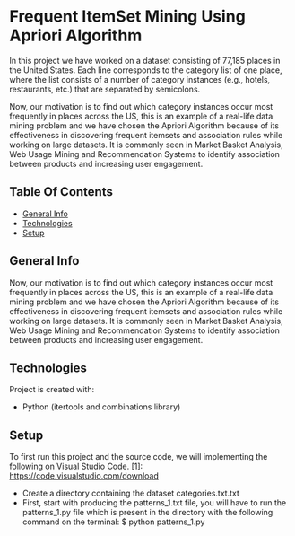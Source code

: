 # Frequent ItemSet Mining Using Apriori Algorithm

In this project we have worked on a dataset consisting of 77,185 places in the United States. 
Each line corresponds to the category list of one place, where the list consists of a number of category 
instances (e.g., hotels, restaurants, etc.) that are separated by semicolons.

Now, our motivation is to find out which category instances occur most frequently in places across the US, this is an example of a real-life data mining problem
and we have chosen the Apriori Algorithm because of its effectiveness in discovering frequent itemsets and association rules while working on large datasets.
It is commonly seen in Market Basket Analysis, Web Usage Mining and Recommendation Systems to identify association between products and increasing user
engagement.
## Table Of Contents
* [General Info](#general-info)
* [Technologies](#technologies)
* [Setup](#setup)

## General Info
Now, our motivation is to find out which category instances occur most frequently in places across the US, this is an example of a real-life data mining problem
and we have chosen the Apriori Algorithm because of its effectiveness in discovering frequent itemsets and association rules while working on large datasets.
It is commonly seen in Market Basket Analysis, Web Usage Mining and Recommendation Systems to identify association between products and increasing user
engagement.
## Technologies
Project is created with:
* Python (itertools and combinations library)

## Setup
To first run this project and the source code, we will implementing the following on Visual Studio Code.
[1]: https://code.visualstudio.com/download 

* Create a directory containing the dataset categories.txt.txt
* First, start with producing the patterns_1.txt file, you will have to run the patterns_1.py file which is present in the directory with the following command on the terminal:
  $ python patterns_1.py




